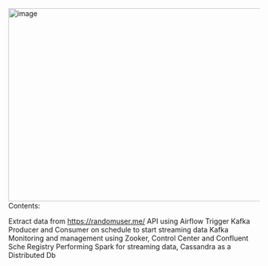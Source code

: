 <img width="1061" height="387" alt="image" src="https://github.com/user-attachments/assets/cca7ee90-a28a-4d9f-ba8e-dd4bccbc0969" />
Contents:

Extract data from https://randomuser.me/ API using Airflow
Trigger Kafka Producer and Consumer on schedule to start streaming data
Kafka Monitoring and management using Zooker, Control Center and Confluent Sche Registry
Performing Spark for streaming data, Cassandra as a Distributed Db
